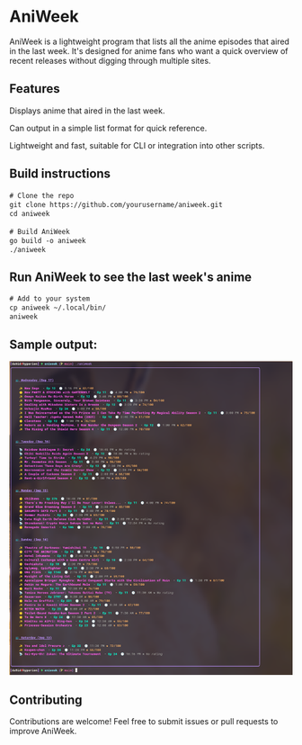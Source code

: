 # AniWeek

AniWeek is a lightweight program that lists all the anime episodes that aired in the last week. It's designed for anime fans who want a quick overview of recent releases without digging through multiple sites.

## Features

Displays anime that aired in the last week.

Can output in a simple list format for quick reference.

Lightweight and fast, suitable for CLI or integration into other scripts.

## Build instructions 
```
# Clone the repo
git clone https://github.com/yourusername/aniweek.git
cd aniweek

# Build AniWeek
go build -o aniweek
./aniweek
```

## Run AniWeek to see the last week's anime
```
# Add to your system
cp aniweek ~/.local/bin/
aniweek
```

## Sample output:

![AniWeek Screenshot](screenshot.png)


## Contributing

Contributions are welcome! Feel free to submit issues or pull requests to improve AniWeek.
